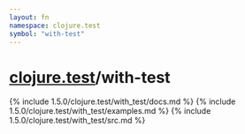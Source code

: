 ```yaml
---
layout: fn
namespace: clojure.test
symbol: "with-test"
---
```


# [clojure.test](../)/with-test

{% include 1.5.0/clojure.test/with_test/docs.md %}
{% include 1.5.0/clojure.test/with_test/examples.md %}
{% include 1.5.0/clojure.test/with_test/src.md %}


